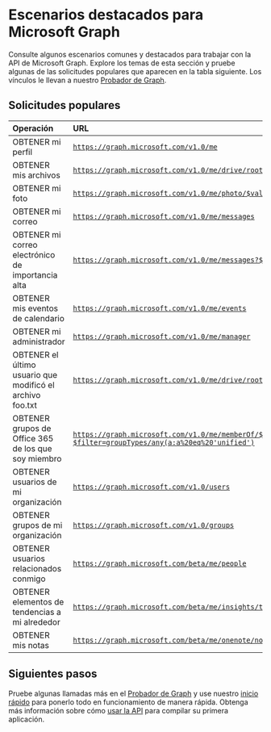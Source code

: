 # <a name="featured-scenarios-for-microsoft-graph"></a>Escenarios destacados para Microsoft Graph

Consulte algunos escenarios comunes y destacados para trabajar con la API de Microsoft Graph. Explore los temas de esta sección y pruebe algunas de las solicitudes populares que aparecen en la tabla siguiente. Los vínculos le llevan a nuestro [Probador de Graph](https://developer.microsoft.com/en-us/graph/graph-explorer).


## <a name="popular-requests"></a>Solicitudes populares
| **Operación**    | **URL** |
|:--------------------------|:----------------------------------------|
|   OBTENER mi perfil |    [`https://graph.microsoft.com/v1.0/me`](https://developer.microsoft.com/graph/graph-explorer/?request=me&version=v1.0) |
|   OBTENER mis archivos | [`https://graph.microsoft.com/v1.0/me/drive/root/children`](https://developer.microsoft.com/graph/graph-explorer/?request=me%2Fdrive%2Froot%2Fchildren&version=v1.0) |
|   OBTENER mi foto | [`https://graph.microsoft.com/v1.0/me/photo/$value`](https://developer.microsoft.com/graph/graph-explorer/?request=me%2Fphoto%2F%24value&version=v1.0) |
|   OBTENER mi correo |    [`https://graph.microsoft.com/v1.0/me/messages`](https://developer.microsoft.com/graph/graph-explorer/?request=me%2Fmessages&version=v1.0) |
|   OBTENER mi correo electrónico de importancia alta | [`https://graph.microsoft.com/v1.0/me/messages?$filter=importance%20eq%20'high'`](https://developer.microsoft.com/graph/graph-explorer/?request=me%2Fmessages%3F%24filter%3Dimportance%2520eq%2520'high'&version=v1.0) |
|   OBTENER mis eventos de calendario |    [`https://graph.microsoft.com/v1.0/me/events`](https://developer.microsoft.com/graph/graph-explorer/?request=me%2Fevents&version=v1.0) |
|   OBTENER mi administrador    | [`https://graph.microsoft.com/v1.0/me/manager`](https://developer.microsoft.com/graph/graph-explorer/?request=me%2Fmanager&version=v1.0) |
|   OBTENER el último usuario que modificó el archivo foo.txt |    [`https://graph.microsoft.com/v1.0/me/drive/root/children/foo.txt/lastModifiedByUser`](https://developer.microsoft.com/graph/graph-explorer/?request=me%2Fdrive%2Froot%2Fchildren%2Ffoo.txt%2FlastModifiedByUser&version=v1.0) |
|   OBTENER grupos de Office 365 de los que soy miembro|    [`https://graph.microsoft.com/v1.0/me/memberOf/$/microsoft.graph.group?$filter=groupTypes/any(a:a%20eq%20'unified')`](https://developer.microsoft.com/graph/graph-explorer/?request=me%2FmemberOf%2F%24%2Fmicrosoft.graph.group%3F%24filter%3DgroupTypes%2Fany(a%3Aa%2520eq%2520'unified')&version=v1.0) |
|   OBTENER usuarios de mi organización     | [`https://graph.microsoft.com/v1.0/users`](https://developer.microsoft.com/graph/graph-explorer/?request=users&version=v1.0) |
|   OBTENER grupos de mi organización |    [`https://graph.microsoft.com/v1.0/groups`](https://developer.microsoft.com/graph/graph-explorer/?request=groups&version=v1.0) |
|   OBTENER usuarios relacionados conmigo    | [`https://graph.microsoft.com/beta/me/people`](https://developer.microsoft.com/graph/graph-explorer/?request=me%2Fpeople&version=beta)  |
|   OBTENER elementos de tendencias a mi alrededor |    [`https://graph.microsoft.com/beta/me/insights/trending`](https://developer.microsoft.com/graph/graph-explorer/?request=me%2Finsights%2Ftrending&version=beta) |
|   OBTENER mis notas |    [`https://graph.microsoft.com/beta/me/onenote/notebooks`](https://developer.microsoft.com/graph/graph-explorer/?request=me%2Fonenote%2Fnotebooks&version=beta) |

## <a name="next-steps"></a>Siguientes pasos

Pruebe algunas llamadas más en el [Probador de Graph](https://developer.microsoft.com/graph/graph-explorer) y use nuestro [inicio rápido](https://developer.microsoft.com/graph/quick-start) para ponerlo todo en funcionamiento de manera rápida. Obtenga más información sobre cómo [usar la API](use_the_api.md) para compilar su primera aplicación.